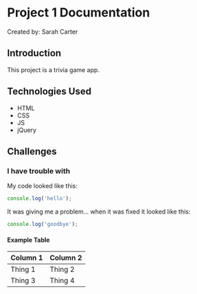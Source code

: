 # Project 1 Documentation
 Created by: Sarah Carter

## Introduction
This project is a trivia game app.

## Technologies Used
- HTML
- CSS
- JS
- jQuery

## Challenges
### I have trouble with
My code looked like this:
```js
console.log('hello');
```
It was giving me a problem... when it was fixed it looked like this:
```js
console.log('goodbye');
```

#### Example Table
| Column 1 | Column 2|
|----------|---------|
| Thing 1  | Thing 2 |
| Thing 3  | Thing 4 |